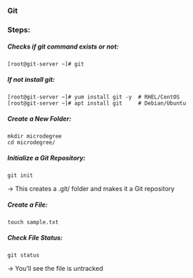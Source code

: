 ### Git
### Steps:
##### Checks if git command exists or not:
```commandline
[root@git-server ~]# git
```
##### If not install git:
```commandline
[root@git-server ~]# yum install git -y  # RHEL/CentOS
[root@git-server ~]# apt install git     # Debian/Ubuntu
```
##### Create a New Folder:
```commandline
mkdir microdegree 
cd microdegree/ 
```
#####  Initialize a Git Repository:
```commandline
git init
```
→ This creates a .git/ folder and makes it a Git repository
##### Create a File:
```commandline
touch sample.txt 
```
##### Check File Status:
```commandline
git status
```
→ You’ll see the file is untracked
##### 

